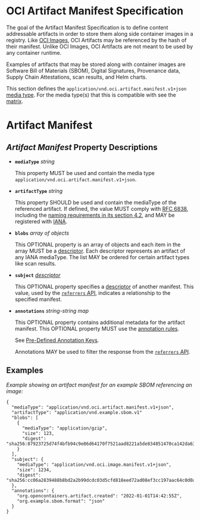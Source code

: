 # OCI Artifact Manifest Specification

The goal of the Artifact Manifest Specification is to define content addressable artifacts in order to store them along side container images in a registry.
Like [OCI Images](manifest.md), OCI Artifacts may be referenced by the hash of their manifest.
Unlike OCI Images, OCI Artifacts are not meant to be used by any container runtime.

Examples of artifacts that may be stored along with container images are Software Bill of Materials (SBOM), Digital Signatures, Provenance data, Supply Chain Attestations, scan results, and Helm charts.

This section defines the `application/vnd.oci.artifact.manifest.v1+json` [media type](media-types.md).
For the media type(s) that this is compatible with see the [matrix](media-types.md#compatibility-matrix).

# Artifact Manifest

## *Artifact Manifest* Property Descriptions

- **`mediaType`** *string*

  This property MUST be used and contain the media type `application/vnd.oci.artifact.manifest.v1+json`.

- **`artifactType`** *string*

  This property SHOULD be used and contain the mediaType of the referenced artifact.
  If defined, the value MUST comply with [RFC 6838][rfc6838], including the [naming requirements in its section 4.2][rfc6838-s4.2], and MAY be registered with [IANA][iana].

- **`blobs`** *array of objects*

  This OPTIONAL property is an array of objects and each item in the array MUST be a [descriptor](descriptor.md).
  Each descriptor represents an artifact of any IANA mediaType.
  The list MAY be ordered for certain artifact types like scan results.

- **`subject`** *[descriptor](descriptor.md)*

  This OPTIONAL property specifies a [descriptor](descriptor.md) of another manifest.
  This value, used by the [`referrers` API](https://github.com/opencontainers/distribution-spec/blob/main/spec.md#listing-referrers), indicates a relationship to the specified manifest.

- **`annotations`** *string-string map*

  This OPTIONAL property contains additional metadata for the artifact manifest.
  This OPTIONAL property MUST use the [annotation rules](annotations.md#rules).

  See [Pre-Defined Annotation Keys](annotations.md#pre-defined-annotation-keys).

  Annotations MAY be used to filter the response from the [`referrers` API](https://github.com/opencontainers/distribution-spec/blob/main/spec.md#listing-referrers).

## Examples

*Example showing an artifact manifest for an example SBOM referencing an image:*

```jsonc,title=Manifest&mediatype=application/vnd.oci.artifact.manifest.v1%2Bjson
{
  "mediaType": "application/vnd.oci.artifact.manifest.v1+json",
  "artifactType": "application/vnd.example.sbom.v1"
  "blobs": [
    {
      "mediaType": "application/gzip",
      "size": 123,
      "digest": "sha256:87923725d74f4bfb94c9e86d64170f7521aad8221a5de834851470ca142da630"
    }
  ],
  "subject": {
    "mediaType": "application/vnd.oci.image.manifest.v1+json",
    "size": 1234,
    "digest": "sha256:cc06a2839488b8bd2a2b99dcdc03d5cfd818eed72ad08ef3cc197aac64c0d0a0"
  },
  "annotations": {
    "org.opencontainers.artifact.created": "2022-01-01T14:42:55Z",
    "org.example.sbom.format": "json"
  }
}
```

[iana]:         https://www.iana.org/assignments/media-types/media-types.xhtml
[rfc6838]:      https://tools.ietf.org/html/rfc6838
[rfc6838-s4.2]: https://tools.ietf.org/html/rfc6838#section-4.2
